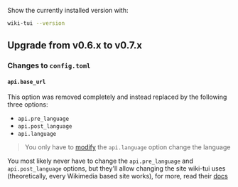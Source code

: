 Show the currently installed version with:
```sh
wiki-tui --version
```

## Upgrade from v0.6.x to v0.7.x

### Changes to `config.toml`

#### `api.base_url`

This option was removed completely and instead replaced by the following three options:

* `api.pre_language`
* `api.post_language`
* `api.language`

> You only have to [modify](../configuration/api.md#changing-the-language) the `api.language` option
> change the language

You most likely never have to change the `api.pre_language` and `api.post_language` options, but
they'll allow changing the site wiki-tui uses (theoretically, every Wikimedia based site works), for
more, read their [docs](../configuration/api.md#changing-the-site)

